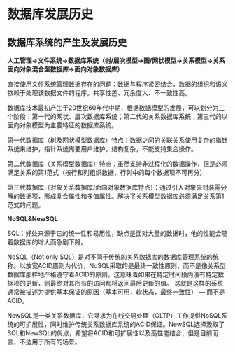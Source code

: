 ﻿# 数据库发展历史 #

## 数据库系统的产生及发展历史 ##

**人工管理->文件系统->数据库系统（树/层次模型->图/网状模型->关系模型->关系面向对象混合型数据库->面向对象数据库）**

直接使用文件系统管理数据存在的问题：数据与程序紧密结合，数据的组织和语义依赖于处理该数据文件的程序。共享性差、冗余度大、不一致性高。

数据库技术最初产生于20世纪60年代中期，根据数据模型的发展，可以划分为三个阶段：第一代的网状、层次数据库系统；第二代的关系数据库系统；第三代的以面向对象模型为主要特征的数据库系统。

第一代数据库（树及网状模型数据库）特点：数据之间的关联关系使用复杂的指针系统来维护，指针系统需要用户维护，结构复杂，不能支持集合操作。

第二代数据库（关系模型数据库）特点：虽然支持非过程化的数据操作，但是必须满足关系的第1范式（按行和列组织数据，行列中的每个数据项不可再分）

第三代数据库（对象关系数据库/面向对象数据库特点）：通过引入对象来封装需分解的数据项，形成复合属性和多值属性。解决了关系模型数据库必须满足关系第1范式的问题。

**NoSQL&NewSQL**

SQL：好处来源于它的统一性和易用性，缺点是面对大量的数据时，他的性能会随着数据库的增大而急剧下降。

NoSQL（Not only SQL）是对不同于传统的关系数据库的数据库管理系统的统称。以放宽ACID原则为代价，NoSQL采取的是最终一致性原则，而不是像关系型数据库那样地严格遵守着ACID的原则，这意味着如果在特定时间段内没有特定数据项的更新，则最终对其所有的访问都将返回最后更新的值。 这就是这样的系统通常被描述为提供基本保证的原因（基本可用，软状态，最终一致性） — 而不是ACID。

NewSQL是一类关系数据库，它寻求为在线交易处理（OLTP）工作提供NoSQL系统的可扩展性，同时维护传统关系数据库系统的ACID保证。NewSQL选择汲取了SQL和NewSQL的优点，希望将ACID和可扩展性以及高性能结合，但是目前而言，不适用于所有的场景。

